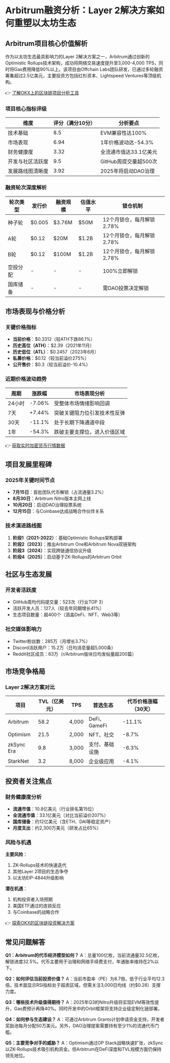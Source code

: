# Arbitrum融资分析：Layer 2解决方案如何重塑以太坊生态

## Arbitrum项目核心价值解析
作为以太坊生态最具影响力的Layer 2解决方案之一，Arbitrum通过创新的Optimistic Rollups技术架构，成功将网络交易速度提升至3,000-4,000 TPS，同时将Gas费用降低90%以上。该项目由Offchain Labs团队研发，已通过多轮融资筹集超过2.5亿美元，主要投资方包括红杉资本、Lightspeed Ventures等顶级机构。

👉 [了解OKX上的区块链项目分析工具](https://bit.ly/okx_welcome)

### 项目核心指标评级
| 维度               | 评分（满分10分） | 分析要点                     |
|--------------------|----------------|----------------------------|
| 技术基础           | 8.5            | EVM兼容性达100%              |
| 市场表现           | 6.94           | 1年价格波动达-54.3%          |
| 财务健康度         | 3.32           | 全流通市值达33.1亿美元       |
| 开发与社区活跃度   | 9.5            | GitHub周提交量超500次        |
| 发展路线图清晰度   | 3.92           | 2025年将启动DAO治理          |

### 融资轮次深度解析
| 轮次类型       | 发行价 | 融资规模 | 估值水平 | 锁仓机制                  |
|---------------|--------|----------|----------|--------------------------|
| 种子轮         | $0.005 | $3.76M   | $50M     | 12个月锁仓，每月解锁2.78% |
| A轮           | $0.12  | $20M     | $1.2B    | 12个月锁仓，每月解锁2.78% |
| B轮           | $0.12  | $100M    | $1.2B    | 12个月锁仓，每月解锁2.78% |
| 空投分配       | -      | -        | -        | 100%立即解锁              |
| 国库储备       | -      | -        | -        | 需DAO投票决定解锁         |

## 市场表现与价格分析
### 关键价格指标
- **当前价格**：$0.3312（较ATH下跌86.1%）
- **历史高位（ATH）**：$2.39（2021年11月）
- **历史低位（ATL）**：$0.2457（2023年6月）
- **私募价格**：$0.12（较当前溢价275%）
- **公开售价**：$0.3（较当前溢价-10.4%）

### 近期价格波动趋势
| 周期   | 涨跌幅  | 市场表现分析                  |
|--------|---------|-----------------------------|
| 24小时 | -7.06%  | 受整体市场情绪影响回调         |
| 7天    | +7.44%  | 突破关键阻力位引发技术性反弹    |
| 30天   | -11.1%  | 处于长期下降通道中段           |
| 1年    | -54.3%  | 跌破主要支撑位，进入价值区域   |

👉 [获取实时加密货币行情数据](https://bit.ly/okx_welcome)

## 项目发展里程碑
### 2025年关键时间节点
- **7月15日**：首批团队代币解锁（占流通量3.2%）
- **8月30日**：Arbitrum Nitro版本主网上线
- **10月20日**：启动DAO治理投票系统
- **12月15日**：与Coinbase达成战略合作伙伴关系

### 技术演进路线图
1. **阶段1（2021-2022）**：基础Optimistic Rollups架构部署
2. **阶段2（2023）**：推出Arbitrum One和Arbitrum Nova双链架构
3. **阶段3（2024）**：实现跨链通信协议升级
4. **阶段4（2025）**：启动基于ZK-Rollups的Arbitrum Orbit

## 社区与生态发展
### 开发者活跃度
- GitHub周均代码提交量：523次（行业TOP 3）
- 活跃开发人员：127人（较去年同期增长41%）
- 生态项目数量：超400个（涵盖DeFi、NFT、Web3等）

### 社交媒体影响力
- Twitter粉丝数：285万（月增长3.7%）
- Discord活跃用户：15.2万（日均消息量超5,000条）
- Reddit社区成员：63万（r/Arbitrum版块日均发帖量超200篇）

## 市场竞争格局
### Layer 2解决方案对比
| 项目         | TVL（亿美元） | TPS   | 首选生态      | 代币价格涨幅（30天） |
|--------------|---------------|-------|---------------|---------------------|
| Arbitrum     | 58.2          | 4,000 | DeFi、GameFi  | -11.1%             |
| Optimism     | 21.5          | 2,000 | NFT、社交     | -8.7%              |
| zkSync Era   | 9.8           | 3,000 | 支付、基础设施| -6.3%              |
| StarkNet     | 3.2           | 8,000 | 企业级应用    | -4.1%              |

## 投资者关注焦点
### 财务健康度分析
- **流通市值**：10.8亿美元（行业排名第15位）
- **全流通市值**：33.1亿美元（对比当前溢价207%）
- **国库储备**：约12亿美元（含ETH、DAI等稳定资产）
- **月度支出**：约2,300万美元（研发占比65%）

### 风险与机遇
**主要风险**：
1. ZK-Rollups技术的快速迭代
2. 其他Layer 2项目的生态争夺
3. 以太坊EIP-4844升级影响

**潜在机遇**：
1. 机构投资者入场预期
2. 美国ETF通过的连锁反应
3. 与Coinbase的战略合作

👉 [探索OKX的区块链投资解决方案](https://bit.ly/okx_welcome)

## 常见问题解答
**Q1：Arbitrum的代币经济模型如何？**
A：总量100亿枚，当前流通量32.5亿枚，解锁进度32.5%。代币主要用于治理和网络手续费支付，年通胀率维持在2%以下。

**Q2：如何评估当前投资价值？**
A：当前市盈率（PE）为8.7倍，低于行业平均12.3倍。技术面显示RSI指标处于超卖区域，但需关注3,000日均线（约$0.28）支撑力度。

**Q3：哪些技术升级值得期待？**
A：2025年Q3的Nitro升级将实现EVM等效性提升，Gas费预计再降40%。同时开发中的Orbit框架将支持企业级定制化链部署。

**Q4：如何参与生态建设？**
A：可通过Arbitrum Grants计划申请资金支持，开发者奖励池每月分配50万美元。另外，DAO治理提案需要持有至少1%的流通代币门槛。

**Q5：主要竞争对手的威胁？**
A：Optimism通过OP Stack战略快速扩张，zkSync以ZK-Rollups技术吸引机构资金。但Arbitrum在DeFi深度和TVL规模方面仍保持领先地位。